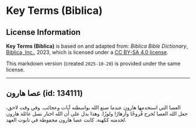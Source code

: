 # Key Terms (Biblica)

## License Information

**Key Terms (Biblica)** is based on and adapted from: _Biblica Bible Dictionary_, [Biblica, Inc.](https://www.biblica.com/), 2023, which is licensed under a [CC BY-SA 4.0 license](https://creativecommons.org/licenses/by-sa/4.0/legalcode.en).

This markdown version (created `2025-10-20`) is provided under the same license.



--------------------------------

## عصا هارون (id: 134111)

العصا التي استخدمها هارون عندما صنع الله بواسطته آيات وعجائب. وفي وقت لاحق، جعل الله العصا تُخرج فُروخًا وأزهارًا ولوزًا. وهذا يدل على أن الله اختار نسل عائلة هارون لخدمته ككهنة. كانت عصا هارون محفوظة في تابوت العهد.



